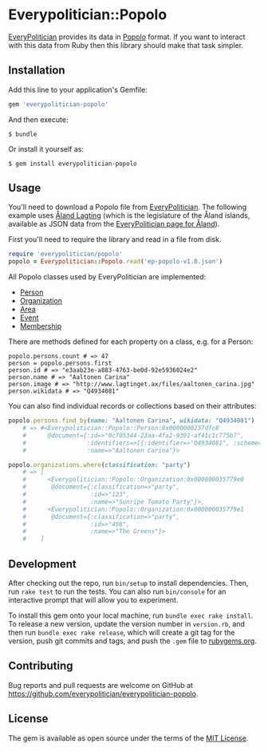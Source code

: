 # Everypolitician::Popolo

[EveryPolitician](http://everypolitician.org) provides its data in [Popolo](http://www.popoloproject.com/) format. If you want to interact with this data from Ruby then this library should make that task simpler.

## Installation

Add this line to your application's Gemfile:

```ruby
gem 'everypolitician-popolo'
```

And then execute:

    $ bundle

Or install it yourself as:

    $ gem install everypolitician-popolo

## Usage

You'll need to download a Popolo file from [EveryPolitician](http://everypolitician.org/). The following example uses [Åland Lagting](https://github.com/everypolitician/everypolitician-data/raw/master/data/Aland/Lagting/ep-popolo-v1.0.json) (which is the legislature of the Åland islands,
available as JSON data from the
[EveryPolitician page for Åland](http://everypolitician.org/aland/)).

First you'll need to require the library and read in a file from disk.

```ruby
require 'everypolitician/popolo'
popolo = Everypolitician::Popolo.read('ep-popolo-v1.0.json')
```

All Popolo classes used by EveryPolitician are implemented:

* [Person](http://www.popoloproject.com/specs/person.html)
* [Organization](http://www.popoloproject.com/specs/organization.html)
* [Area](http://www.popoloproject.com/specs/area.html)
* [Event](http://www.popoloproject.com/specs/event.html)
* [Membership](http://www.popoloproject.com/specs/membership.html)

There are methods defined for each property on a class, e.g. for a Person:

```
popolo.persons.count # => 47
person = popolo.persons.first
person.id # => "e3aab23e-a883-4763-be0d-92e5936024e2"
person.name # => "Aaltonen Carina"
person.image # => "http://www.lagtinget.ax/files/aaltonen_carina.jpg"
person.wikidata # => "Q4934081"
```

You can also find individual records or collections based on their attributes:

```ruby
popolo.persons.find_by(name: "Aaltonen Carina", wikidata: "Q4934081")
    # => #<Everypolitician::Popolo::Person:0x0000000237dfc8
    #      @document={:id=>"0c705344-23aa-4fa2-9391-af41c1c775b7",
    #                 :identifiers=>[{:identifier=>"Q4934081", :scheme=>"wikidata"}],
    #                 :name=>"Aaltonen Carina"}>

popolo.organizations.where(classification: "party")
    # => [
    #      <Everypolitician::Popolo::Organization:0x000000035779e0
    #       @document={:classification=>"party",
    #                  :id=>"123",
    #                  :name=>"Sunripe Tomato Party"}>,
    #      <Everypolitician::Popolo::Organization:0x000000035779e1
    #       @document={:classification=>"party",
    #                  :id=>"456",
    #                  :name=>"The Greens"}>
    #    ]
```

## Development

After checking out the repo, run `bin/setup` to install dependencies. Then, run `rake test` to run the tests. You can also run `bin/console` for an interactive prompt that will allow you to experiment.

To install this gem onto your local machine, run `bundle exec rake install`. To release a new version, update the version number in `version.rb`, and then run `bundle exec rake release`, which will create a git tag for the version, push git commits and tags, and push the `.gem` file to [rubygems.org](https://rubygems.org).

## Contributing

Bug reports and pull requests are welcome on GitHub at https://github.com/everypolitician/everypolitician-popolo.


## License

The gem is available as open source under the terms of the [MIT License](http://opensource.org/licenses/MIT).
